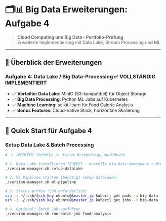 # 🗂️📊 Big Data Erweiterungen: Aufgabe 4

> **Cloud Computing und Big Data - Portfolio-Prüfung**  
> Erweiterte Implementierung mit Data Lake, Stream Processing und ML

---

## 🎯 **Überblick der Erweiterungen**

### **Aufgabe 4: Data Lake / Big Data-Processing** ✅ **VOLLSTÄNDIG IMPLEMENTIERT**
- ✅ **Verteilter Data Lake**: MinIO (S3-kompatibel) für Object Storage
- ✅ **Big Data Processing**: Python ML Jobs auf Kubernetes
- ✅ **Machine Learning**: scikit-learn für Food Calorie Analysis
- ✅ **Bonus Features**: Cloud-native Stack, horizontale Skalierung

---

## 🚀 **Quick Start für Aufgabe 4**

### **Setup Data Lake & Batch Processing**
```bash
# ⚠️  WICHTIG: Befehle in dieser Reihenfolge ausführen!

# 1. Data Lake installieren (ZUERST - erstellt big-data namespace + MinIO)
./version-manager.sh setup-datalake

# 2. ML Pipeline starten (benötigt setup-datalake!) 
./version-manager.sh ml-pipeline

# 3. Status prüfen (SSH erforderlich)
ssh -i ~/.ssh/$ssh_key ubuntu@$master_ip kubectl get pods -n big-data
ssh -i ~/.ssh/$ssh_key ubuntu@$master_ip kubectl get jobs -n big-data

# 4. Optional: Batch Job ausführen
./version-manager.sh run-batch-job food-analysis
```
